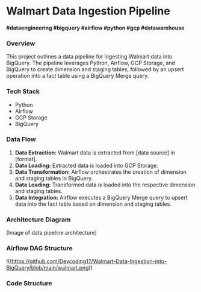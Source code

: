 # Walmart Data Ingestion Pipeline

**#dataengineering #bigquery #airflow #python #gcp #datawarehouse**

### Overview
This project outlines a data pipeline for ingesting Walmart data into BigQuery. The pipeline leverages Python, Airflow, GCP Storage, and BigQuery to create dimension and staging tables, followed by an upsert operation into a fact table using a BigQuery Merge query.

### Tech Stack
* Python
* Airflow
* GCP Storage
* BigQuery

### Data Flow
1. **Data Extraction:** Walmart data is extracted from [data source] in [format].
2. **Data Loading:** Extracted data is loaded into GCP Storage.
3. **Data Transformation:** Airflow orchestrates the creation of dimension and staging tables in BigQuery.
4. **Data Loading:** Transformed data is loaded into the respective dimension and staging tables.
5. **Data Integration:** Airflow executes a BigQuery Merge query to upsert data into the fact table based on dimension and staging tables.

### Architecture Diagram
[Image of data pipeline architecture]

### Airflow DAG Structure
!((https://github.com/Devcoding17/Walmart-Data-Ingestion-into-BigQuery/blob/main/walmart.png))

### Code Structure

